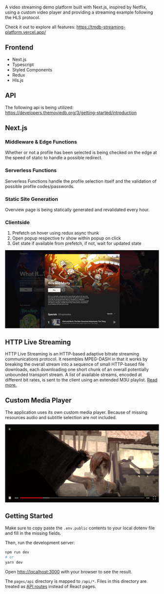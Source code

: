 A video streaming demo platform built with Next.js, inspired by Netflix, using a custom video player and providing a streaming example following the HLS protocol.

Check it out to explore all features: https://tmdb-streaming-platform.vercel.app/

## Frontend
- Next.js
- Typescript
- Styled Components
- Redux
- Hls.js

## API
The following api is being utilized: https://developers.themoviedb.org/3/getting-started/introduction

## Next.js
### Middleware & Edge Functions
Whether or not a profile has been selected is being checked on the edge at the speed of static to handle a possible redirect.

### Serverless Functions
Serverless Functions handle the profile selection itself and the validation of possible profile codes/passwords.

### Static Site Generation
Overview page is being statically generated and revalidated every hour.

### Clientside
1. Prefetch on hover using redux async thunk
2. Open popup respective tv show within popup on click
3. Get state if available from prefetch, if not, wait for updated state

![Preview](public/preview-popup.png)

## HTTP Live Streaming
HTTP Live Streaming is an HTTP-based adaptive bitrate streaming communications protocol. It resembles MPEG-DASH in that it works by breaking the overall stream into a sequence of small HTTP-based file downloads, each downloading one short chunk of an overall potentially unbounded transport stream. A list of available streams, encoded at different bit rates, is sent to the client using an extended M3U playlist. [Read more.](https://en.wikipedia.org/wiki/HTTP_Live_Streaming)

## Custom Media Player
The application uses its own custom media player. Because of missing resources audio and subtitle selection are not included.

![Media Player](public/preview-player.png)

## Getting Started

Make sure to copy paste the `.env.public` contents to your local dotenv file and fill in the missing fields.

Then, run the development server:

```bash
npm run dev
# or
yarn dev
```

Open [http://localhost:3000](http://localhost:3000) with your browser to see the result.

The `pages/api` directory is mapped to `/api/*`. Files in this directory are treated as [API routes](https://nextjs.org/docs/api-routes/introduction) instead of React pages.
